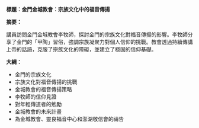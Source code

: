 **標題：金門金城教會：宗族文化中的福音傳揚**

**摘要：**

講員訪問金門金城教會李牧師，探討金門的宗族文化對福音傳揚的影響。李牧師分享了金門的「甲陶」習俗，強調宗族凝聚力對個人信仰的挑戰。教會透過持續傳講上帝的話語，克服了宗族文化的障礙，並建立了穩固的信仰基礎。

**大綱：**

* 金門的宗族文化
* 宗族文化對福音傳揚的挑戰
* 金城教會的福音傳揚策略
* 李牧師的信仰見證
* 對年輕傳道者的勉勵
* 金城教會的未來計畫
* 為金城教會、靈良福音中心和澎湖敬信會的禱告